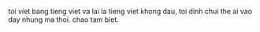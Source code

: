 toi viet bang tieng viet va lai la tieng viet khong dau, toi dinh chui the ai vao day nhung ma thoi.
chao tam biet.